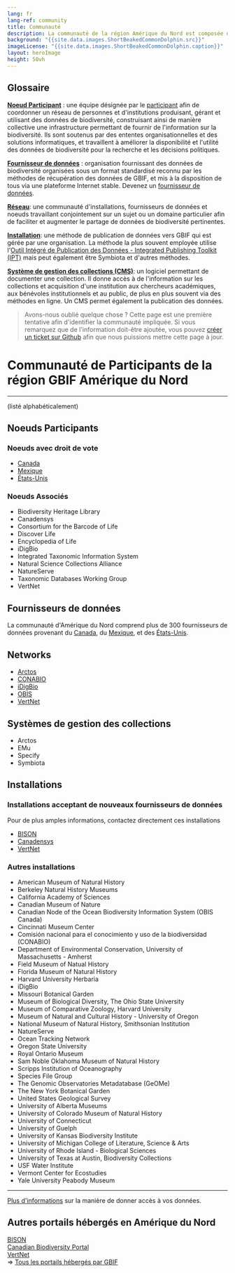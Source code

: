 ```yaml
---
lang: fr
lang-ref: community
title: Communauté
description: La communauté de la région Amérique du Nord est composée de noeuds, de fournisseurs de données, d'installations, et de réseaux travaillant ensemble à la gestion et l'utilisation des données de biodiversité.
background: "{{site.data.images.ShortBeakedCommonDolphin.src}}"
imageLicense: "{{site.data.images.ShortBeakedCommonDolphin.caption}}"
layout: heroImage
height: 50vh
---
```


## Glossaire
[**Noeud Participant**](#nodes) : une équipe désignée par le [participant](https://www.gbif.org/fr/the-gbif-network#:~:text=Le%20r%C3%A9seau%20global,aux%20donn%C3%A9es%20sur%20la%20biodiversit%C3%A9) afin de coordonner un réseau de personnes et d'institutions produisant, gérant et utilisant des données de biodiversité, construisant ainsi de manière collective une infrastructure permettant de fournir de l'information sur la biodiversité. Ils sont soutenus par des ententes organisationnelles et des solutions informatiques, et travaillent à améliorer la disponibilité et l'utilité des données de biodiversité pour la recherche et les décisions politiques.   

[**Fournisseur de données**](#publishers) : organisation fournissant des données de biodiversité organisées sous un format standardisé reconnu par les méthodes de récupération des données de GBIF, et mis à la disposition de tous via une plateforme Internet stable. Devenez un [fournisseur de données](https://www.gbif.org/fr/become-a-publisher).   

[**Réseau**](#networks): une communauté d'installations, fournisseurs de données et noeuds travaillant conjointement sur un sujet ou un domaine particulier afin de faciliter et augmenter le partage de données de biodiversité pertinentes. 

[**Installation**](#installations): une méthode de publication de données vers GBIF qui est gérée par une organisation. La méthode la plus souvent employée utilise l'[Outil Intégré de Publication des Données - Integrated Publishing Toolkit (IPT)](https://www.gbif.org/fr/ipt) mais peut également être Symbiota et d'autres méthodes.    

[**Système de gestion des collections (CMS)**](#cms): un logiciel permettant de documenter une collection. Il donne accès à de l'information sur les collections et acquisition d'une institution aux chercheurs académiques, aux bénévoles institutionnels et au public, de plus en plus souvent via des méthodes en ligne. Un CMS permet également la publication des données.


> Avons-nous oublié quelque chose ? Cette page est une première tentative afin d'identifier la communauté impliquée. Si vous remarquez que de l'information doit-être ajoutée, vous pouvez [créer un ticket sur Github](https://github.com/gbif/hp-north-america/issues/new) afin que nous puissions mettre cette page à jour.


# Communauté de Participants de la région GBIF Amérique du Nord 
------------------------------
(listé alphabéticalement)

<a name="nodes"></a>Noeuds Participants
------------
### Noeuds avec droit de vote
- [Canada](https://www.gbif.org/fr/country/CA/summary)
- [Mexique](https://www.gbif.org/fr/country/MX/summary)
- [États-Unis](https://www.gbif.org/fr/country/US/summary)

### Noeuds Associés
- Biodiversity Heritage Library
- Canadensys
- Consortium for the Barcode of Life
- Discover Life
- Encyclopedia of Life
- iDigBio
- Integrated Taxonomic Information System
- Natural Science Collections Alliance
- NatureServe
- Taxonomic Databases Working Group
- VertNet

<a name="publishers"></a>Fournisseurs de données
------------
La communauté d'Amérique du Nord comprend plus de 300 fournisseurs de données provenant du [Canada](https://www.gbif.org/fr/publisher/search?country=CA), du [Mexique](https://www.gbif.org/fr/publisher/search?country=MX), et des [États-Unis](https://www.gbif.org/fr/publisher/search?country=US).

<a name="networks"></a>Networks
------------
- [Arctos](https://www.gbif.org/network/1f2c0cbe-40df-43f6-ba07-e76133e78c31)
- [CONABIO](https://www.gbif.org/publisher/ff90b050-c256-11db-b71b-b8a03c50a862)
- [iDigBio](https://www.idigbio.org/)
- [OBIS](https://www.gbif.org/network/2b7c7b4f-4d4f-40d3-94de-c28b6fa054a6)
- [VertNet](http://www.vertnet.org/)

<a name="cms"></a>Systèmes de gestion des collections
------------
- Arctos
- EMu
- Specify
- Symbiota

<a name="installations"></a>Installations
------------
### Installations acceptant de nouveaux fournisseurs de données
Pour de plus amples informations, contactez directement ces installations
- [BISON](https://bison.usgs.gov/ipt/)
- [Canadensys](http://data.canadensys.net/ipt/)
- [VertNet](http://ipt.vertnet.org:8080/ipt/)

### Autres installations
- American Museum of Natural History
- Berkeley Natural History Museums
- California Academy of Sciences
- Canadian Museum of Nature
- Canadian Node of the Ocean Biodiversity Information System (OBIS Canada)
- Cincinnati Museum Center
- Comisión nacional para el conocimiento y uso de la biodiversidad (CONABIO)
- Department of Environmental Conservation, University of Massachusetts - Amherst
- Field Museum of Natual History
- Florida Museum of Natural History
- Harvard University Herbaria
- iDigBio
- Missouri Botanical Garden
- Museum of Biological Diversity, The Ohio State University
- Museum of Comparative Zoology, Harvard University
- Museum of Natural and Cultural History - University of Oregon
- National Museum of Natural History, Smithsonian Institution
- NatureServe
- Ocean Tracking Network
- Oregon State University
- Royal Ontario Museum
- Sam Noble Oklahoma Museum of Natural History
- Scripps Institution of Oceanography
- Species File Group
- The Genomic Observatories Metadatabase (GeOMe)
- The New York Botanical Garden
- United States Geological Survey
- University of Alberta Museums
- University of Colorado Museum of Natural History
- University of Connecticut
- University of Guelph
- University of Kansas Biodiversity Institute
- University of Michigan College of Literature, Science & Arts
- University of Rhode Island - Biological Sciences
- University of Texas at Austin, Biodiversity Collections
- USF Water Institute
- Vermont Center for Ecostudies
- Yale University Peabody Museum

------
[Plus d'informations](https://data-blog.gbif.org/post/installations-and-hosting-solutions-explained/) sur la manière de donner accès à vos données.

Autres portails hébergés en Amérique du Nord
----------
[BISON](https://hp-bison.gbif-staging.org/)     
[Canadian Biodiversity Portal](https://hp-canadian-biodiversity.gbif-staging.org/)     
[VertNet](https://hp-vertnet-plus.gbif-staging.org/)    
=> [Tous les portails hébergés par GBIF](https://dev.gbif.org/hosted-portals.html)    
